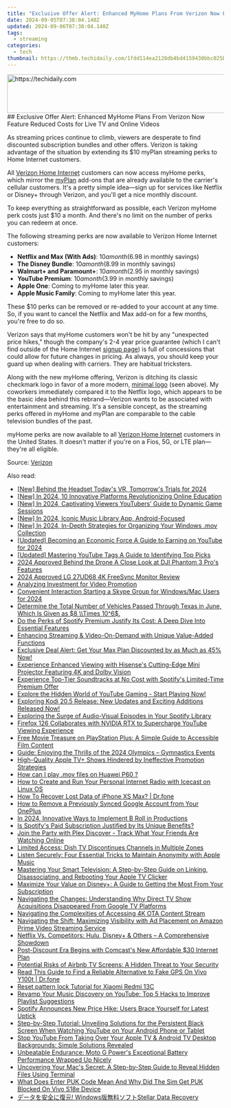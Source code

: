 ```yaml
---
title: "Exclusive Offer Alert: Enhanced MyHome Plans From Verizon Now Feature Reduced Costs for Live TV and Online Videos"
date: 2024-09-05T07:38:04.140Z
updated: 2024-09-06T07:38:04.140Z
tags:
  - streaming
categories:
  - tech
thumbnail: https://thmb.techidaily.com/1fdd114ea2128db4bd4159430bbc025b3427dd9f86fb321f8f952367f9434c16.jpg
---
```


<!-- affiliate ads begin -->
<a href="https://jalbum-affiliate-program.sjv.io/c/5597632/1838960/17916" target="_top" id="1838960">
  <img src="//a.impactradius-go.com/display-ad/17916-1838960" border="0" alt="https://techidaily.com" width="728" height="90"/>
</a>
<img height="0" width="0" src="https://jalbum-affiliate-program.sjv.io/i/5597632/1838960/17916" style="position:absolute;visibility:hidden;" border="0" />
<!-- affiliate ads end -->
## Exclusive Offer Alert: Enhanced MyHome Plans From Verizon Now Feature Reduced Costs for Live TV and Online Videos

As streaming prices continue to climb, viewers are desperate to find discounted subscription bundles and other offers. Verizon is taking advantage of the situation by extending its $10 myPlan streaming perks to Home Internet customers.

 All [Verizon Home Internet](https://www.anrdoezrs.net/links/3607085/type/dlg/sid/UUhtgUeUpU2003845/https://www.verizon.com/home/internet/) customers can now access myHome perks, which mirror the [myPlan](https://extra-information.techidaily.com/becoming-a-true-connoisseur-of-srt-text-creation-for-2024/) add-ons that are already available to the carrier's cellular customers. It's a pretty simple idea—sign up for services like Netflix or Disney+ through Verizon, and you'll get a nice monthly discount.

 To keep everything as straightforward as possible, each Verizon myHome perk costs just $10 a month. And there's no limit on the number of perks you can redeem at once.

 The following streaming perks are now available to Verizon Home Internet customers:

* **Netflix and Max (With Ads)**: $10 a month ($6.98 in monthly savings)
* **The Disney Bundle**: $10 a month ($8.99 in monthly savings)
* **Walmart+ and Paramount+**: $10 a month ($2.95 in monthly savings)
* **YouTube Premium**: $10 a month ($3.99 in monthly savings)
* **Apple One**: Coming to myHome later this year.
* **Apple Music Family**: Coming to myHome later this year.

 These $10 perks can be removed or re-added to your account at any time. So, if you want to cancel the Netflix and Max add-on for a few months, you're free to do so.

 Verizon says that myHome customers won't be hit by any "unexpected price hikes," though the company's 2-4 year price guarantee (which I can't find outside of the Home Internet [signup page](https://www.anrdoezrs.net/links/3607085/type/dlg/sid/UUhtgUeUpU2003845/https://www.verizon.com/home/internet/)) is full of concessions that could allow for future changes in pricing. As always, you should keep your guard up when dealing with carriers. They are habitual tricksters.

 Along with the new myHome offering, Verizon is ditching its classic checkmark logo in favor of a more modern, [minimal logo](https://www.anrdoezrs.net/links/3607085/type/dlg/sid/UUhtgUeUpU2003845/https://www.verizon.com/about/news/verizon-refreshes-the-brand) (seen above). My coworkers immediately compared it to the Netflix logo, which appears to be the basic idea behind this rebrand—Verizon wants to be associated with entertainment and streaming. It's a sensible concept, as the streaming perks offered in myHome and myPlan are comparable to the cable television bundles of the past.

 myHome perks are now available to all [Verizon Home Internet](https://www.anrdoezrs.net/links/3607085/type/dlg/sid/UUhtgUeUpU2003845/https://www.verizon.com/home/internet/) customers in the United States. It doesn't matter if you're on a Fios, 5G, or LTE plan—they're all eligible.

 Source: [Verizon](https://www.anrdoezrs.net/links/3607085/type/dlg/sid/UUhtgUeUpU2003845/https://www.verizon.com/about/news/verizon-introduces-myhome)

<ins class="adsbygoogle"
     style="display:block"
     data-ad-format="autorelaxed"
     data-ad-client="ca-pub-7571918770474297"
     data-ad-slot="1223367746"></ins>



<ins class="adsbygoogle"
     style="display:block"
     data-ad-client="ca-pub-7571918770474297"
     data-ad-slot="8358498916"
     data-ad-format="auto"
     data-full-width-responsive="true"></ins>

<span class="atpl-alsoreadstyle">Also read:</span>
<div><ul>
<li><a href="https://fox-links.techidaily.com/new-behind-the-headset-todays-vr-tomorrows-trials-for-2024/"><u>[New] Behind the Headset  Today's VR, Tomorrow's Trials for 2024</u></a></li>
<li><a href="https://video-capture.techidaily.com/new-in-2024-10-innovative-platforms-revolutionizing-online-education/"><u>[New] In 2024, 10 Innovative Platforms Revolutionizing Online Education</u></a></li>
<li><a href="https://facebook-video-share.techidaily.com/new-in-2024-captivating-viewers-youtubers-guide-to-dynamic-game-sessions/"><u>[New] In 2024, Captivating Viewers  YouTubers’ Guide to Dynamic Game Sessions</u></a></li>
<li><a href="https://fox-links.techidaily.com/new-in-2024-iconic-music-library-app-android-focused/"><u>[New] In 2024, Iconic Music Library App, Android-Focused</u></a></li>
<li><a href="https://screen-sharing-recording.techidaily.com/new-in-2024-in-depth-strategies-for-organizing-your-windows-mov-collection/"><u>[New] In 2024, In-Depth Strategies for Organizing Your Windows .mov Collection</u></a></li>
<li><a href="https://youtube-sure.techidaily.com/ed-becoming-an-economic-force-a-guide-to-earning-on-youtube-for-2024/"><u>[Updated] Becoming an Economic Force  A Guide to Earning on YouTube for 2024</u></a></li>
<li><a href="https://facebook-record-videos.techidaily.com/updated-mastering-youtube-tags-a-guide-to-identifying-top-picks/"><u>[Updated] Mastering YouTube Tags  A Guide to Identifying Top Picks</u></a></li>
<li><a href="https://fox-friendly.techidaily.com/2024-approved-behind-the-drone-a-close-look-at-dji-phantom-3-pros-features/"><u>2024 Approved  Behind the Drone  A Close Look at DJI Phantom 3 Pro's Features</u></a></li>
<li><a href="https://extra-skills.techidaily.com/2024-approved-lg-27ud68-4k-freesync-monitor-review/"><u>2024 Approved  LG 27UD68 4K FreeSync Monitor Review</u></a></li>
<li><a href="https://extra-hints.techidaily.com/analyzing-investment-for-video-promotion/"><u>Analyzing Investment for Video Promotion</u></a></li>
<li><a href="https://screen-recording.techidaily.com/convenient-interaction-starting-a-skype-group-for-windowsmac-users-for-2024/"><u>Convenient Interaction  Starting a Skype Group for Windows/Mac Users for 2024</u></a></li>
<li><a href="https://hardware-reviews.techidaily.com/determine-the-total-number-of-vehicles-passed-through-texas-in-june-which-is-given-as-8-times-106/"><u>Determine the Total Number of Vehicles Passed Through Texas in June, Which Is Given as $8 \\Times 10^6$.</u></a></li>
<li><a href="https://media-tips.techidaily.com/do-the-perks-of-spotify-premium-justify-its-cost-a-deep-dive-into-essential-features/"><u>Do the Perks of Spotify Premium Justify Its Cost: A Deep Dive Into Essential Features</u></a></li>
<li><a href="https://media-tips.techidaily.com/enhancing-streaming-and-video-on-demand-with-unique-value-added-functions/"><u>Enhancing Streaming & Video-On-Demand with Unique Value-Added Functions</u></a></li>
<li><a href="https://media-tips.techidaily.com/exclusive-deal-alert-get-your-max-plan-discounted-by-as-much-as-45-now/"><u>Exclusive Deal Alert: Get Your Max Plan Discounted by as Much as 45% Now!</u></a></li>
<li><a href="https://media-tips.techidaily.com/experience-enhanced-viewing-with-hisenses-cutting-edge-mini-projector-featuring-4k-and-dolby-vision/"><u>Experience Enhanced Viewing with Hisense's Cutting-Edge Mini Projector Featuring 4K and Dolby Vision</u></a></li>
<li><a href="https://media-tips.techidaily.com/experience-top-tier-soundtracks-at-no-cost-with-spotifys-limited-time-premium-offer/"><u>Experience Top-Tier Soundtracks at No Cost with Spotify's Limited-Time Premium Offer</u></a></li>
<li><a href="https://media-tips.techidaily.com/explore-the-hidden-world-of-youtube-gaming-start-playing-now/"><u>Explore the Hidden World of YouTube Gaming - Start Playing Now!</u></a></li>
<li><a href="https://media-tips.techidaily.com/exploring-kodi-205-release-new-updates-and-exciting-additions-released-now/"><u>Exploring Kodi 20.5 Release: New Updates and Exciting Additions Released Now!</u></a></li>
<li><a href="https://media-tips.techidaily.com/exploring-the-surge-of-audio-visual-episodes-in-your-spotify-library/"><u>Exploring the Surge of Audio-Visual Episodes in Your Spotify Library</u></a></li>
<li><a href="https://media-tips.techidaily.com/firefox-126-collaborates-with-nvidia-rtx-to-supercharge-youtube-viewing-experience/"><u>Firefox 126 Collaborates with NVIDIA RTX to Supercharge YouTube Viewing Experience</u></a></li>
<li><a href="https://media-tips.techidaily.com/free-movie-treasure-on-playstation-plus-a-simple-guide-to-accessible-film-content/"><u>Free Movie Treasure on PlayStation Plus: A Simple Guide to Accessible Film Content</u></a></li>
<li><a href="https://media-tips.techidaily.com/guide-enjoying-the-thrills-of-the-2024-olympics-gymnastics-events/"><u>Guide: Enjoying the Thrills of the 2024 Olympics – Gymnastics Events</u></a></li>
<li><a href="https://media-tips.techidaily.com/high-quality-apple-tvplus-shows-hindered-by-ineffective-promotion-strategies/"><u>High-Quality Apple TV+ Shows Hindered by Ineffective Promotion Strategies</u></a></li>
<li><a href="https://phone-solutions.techidaily.com/how-can-i-play-mov-files-on-huawei-p60-by-aiseesoft-video-converter-play-mov-on-android/"><u>How can I play .mov files on Huawei P60 ?</u></a></li>
<li><a href="https://media-tips.techidaily.com/how-to-create-and-run-your-personal-internet-radio-with-icecast-on-linux-os/"><u>How to Create and Run Your Personal Internet Radio with Icecast on Linux OS</u></a></li>
<li><a href="https://blog-min.techidaily.com/how-to-recover-lost-data-of-iphone-xs-max-drfone-by-drfone-ios-data-recovery-ios-data-recovery/"><u>How To Recover Lost Data of iPhone XS Max? | Dr.fone</u></a></li>
<li><a href="https://easy-unlock-android.techidaily.com/how-to-remove-a-previously-synced-google-account-from-your-oneplus-by-drfone-android/"><u>How to Remove a Previously Synced Google Account from Your OnePlus</u></a></li>
<li><a href="https://extra-guidance.techidaily.com/in-2024-innovative-ways-to-implement-b-roll-in-productions/"><u>In 2024, Innovative Ways to Implement B Roll in Productions</u></a></li>
<li><a href="https://media-tips.techidaily.com/is-spotifys-paid-subscription-justified-by-its-unique-benefits/"><u>Is Spotify's Paid Subscription Justified by Its Unique Benefits?</u></a></li>
<li><a href="https://media-tips.techidaily.com/join-the-party-with-plex-discover-track-what-your-friends-are-watching-online/"><u>Join the Party with Plex Discover - Track What Your Friends Are Watching Online</u></a></li>
<li><a href="https://media-tips.techidaily.com/limited-access-dish-tv-discontinues-channels-in-multiple-zones/"><u>Limited Access: Dish TV Discontinues Channels in Multiple Zones</u></a></li>
<li><a href="https://media-tips.techidaily.com/listen-securely-four-essential-tricks-to-maintain-anonymity-with-apple-music/"><u>Listen Securely: Four Essential Tricks to Maintain Anonymity with Apple Music</u></a></li>
<li><a href="https://media-tips.techidaily.com/mastering-your-smart-television-a-step-by-step-guide-on-linking-disassociating-and-rebooting-your-apple-tv-clicker/"><u>Mastering Your Smart Television: A Step-by-Step Guide on Linking, Disassociating, and Rebooting Your Apple TV Clicker</u></a></li>
<li><a href="https://media-tips.techidaily.com/maximize-your-value-on-disneyplus-a-guide-to-getting-the-most-from-your-subscription/"><u>Maximize Your Value on Disney+: A Guide to Getting the Most From Your Subscription</u></a></li>
<li><a href="https://media-tips.techidaily.com/navigating-the-changes-understanding-why-direct-tv-show-acquisitions-disappeared-from-google-tv-platforms/"><u>Navigating the Changes: Understanding Why Direct TV Show Acquisitions Disappeared From Google TV Platforms</u></a></li>
<li><a href="https://media-tips.techidaily.com/navigating-the-complexities-of-accessing-4k-ota-content-stream/"><u>Navigating the Complexities of Accessing 4K OTA Content Stream</u></a></li>
<li><a href="https://media-tips.techidaily.com/navigating-the-shift-maximizing-visibility-with-ad-placement-on-amazon-prime-video-streaming-service/"><u>Navigating the Shift: Maximizing Visibility with Ad Placement on Amazon Prime Video Streaming Service</u></a></li>
<li><a href="https://media-tips.techidaily.com/netflix-vs-competitors-hulu-disneyplus-and-others-a-comprehensive-showdown/"><u>Netflix Vs. Competitors: Hulu, Disney+ & Others – A Comprehensive Showdown</u></a></li>
<li><a href="https://media-tips.techidaily.com/post-discount-era-begins-with-comcasts-new-affordable-30-internet-plan/"><u>Post-Discount Era Begins with Comcast's New Affordable $30 Internet Plan</u></a></li>
<li><a href="https://media-tips.techidaily.com/potential-risks-of-airbnb-tv-screens-a-hidden-threat-to-your-security/"><u>Potential Risks of Airbnb TV Screens: A Hidden Threat to Your Security</u></a></li>
<li><a href="https://fake-location.techidaily.com/read-this-guide-to-find-a-reliable-alternative-to-fake-gps-on-vivo-y100t-drfone-by-drfone-virtual-android/"><u>Read This Guide to Find a Reliable Alternative to Fake GPS On Vivo Y100t | Dr.fone</u></a></li>
<li><a href="https://techidaily.com/reset-pattern-lock-tutorial-for-xiaomi-redmi-13c-by-drfone-android-unlock-android-unlock/"><u>Reset pattern lock Tutorial for Xiaomi Redmi 13C</u></a></li>
<li><a href="https://media-tips.techidaily.com/revamp-your-music-discovery-on-youtube-top-5-hacks-to-improve-playlist-suggestions/"><u>Revamp Your Music Discovery on YouTube: Top 5 Hacks to Improve Playlist Suggestions</u></a></li>
<li><a href="https://media-tips.techidaily.com/spotify-announces-new-price-hike-users-brace-yourself-for-latest-uptick/"><u>Spotify Announces New Price Hike: Users Brace Yourself for Latest Uptick</u></a></li>
<li><a href="https://media-tips.techidaily.com/step-by-step-tutorial-unveiling-solutions-for-the-persistent-black-screen-when-watching-youtube-on-your-android-phone-or-tablet/"><u>Step-by-Step Tutorial: Unveiling Solutions for the Persistent Black Screen When Watching YouTube on Your Android Phone or Tablet</u></a></li>
<li><a href="https://media-tips.techidaily.com/stop-youtube-from-taking-over-your-apple-tv-and-android-tv-desktop-backgrounds-simple-solutions-revealed/"><u>Stop YouTube From Taking Over Your Apple TV & Android TV Desktop Backgrounds: Simple Solutions Revealed</u></a></li>
<li><a href="https://buynow-info.techidaily.com/unbeatable-endurance-moto-g-powers-exceptional-battery-performance-wrapped-up-nicely/"><u>Unbeatable Endurance: Moto G Power's Exceptional Battery Performance Wrapped Up Nicely</u></a></li>
<li><a href="https://technical-tips.techidaily.com/uncovering-your-macs-secret-a-step-by-step-guide-to-reveal-hidden-files-using-terminal/"><u>Uncovering Your Mac's Secret: A Step-by-Step Guide to Reveal Hidden Files Using Terminal</u></a></li>
<li><a href="https://sim-unlock.techidaily.com/what-does-enter-puk-code-mean-and-why-did-the-sim-get-puk-blocked-on-vivo-s18e-device-by-drfone-android/"><u>What Does Enter PUK Code Mean And Why Did The Sim Get PUK Blocked On Vivo S18e Device</u></a></li>
<li><a href="https://data-recovery.techidaily.com/1720600293203-windowsstellar-data-recovery/"><u>データを安全に復元! Windows版無料ソフトStellar Data Recovery</u></a></li>
</ul></div>
